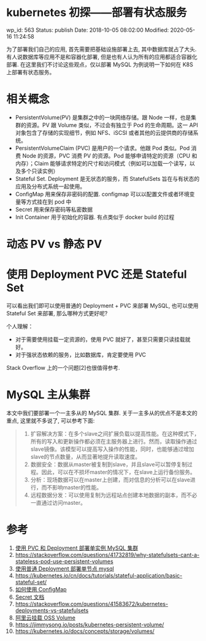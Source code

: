 # kubernetes 初探——部署有状态服务


wp_id: 563
Status: publish
Date: 2018-10-05 08:02:00
Modified: 2020-05-16 11:24:58


为了部署我们自己的应用, 首先需要把基础设施部署上去, 其中数据库就占了大头. 有人说数据库等应用不是和容器化部署, 但是也有人认为所有的应用都适合容器化部署. 在这里我们不讨论这些观点，仅以部署 MySQL 为例说明一下如何在 K8S 上部署有状态服务。

# 相关概念

- PersistentVolume(PV) 是集群之中的一块网络存储。跟 Node 一样，也是集群的资源。PV 跟 Volume 类似，不过会有独立于 Pod 的生命周期。这一 API 对象包含了存储的实现细节，例如 NFS、iSCSI 或者其他的云提供商的存储系统。
- PersistentVolumeClaim (PVC) 是用户的一个请求。他跟 Pod 类似。Pod 消费 Node 的资源，PVC 消费 PV 的资源。Pod 能够申请特定的资源（CPU 和 内存）；Claim 能够请求特定的尺寸和访问模式（例如可以加载一个读写，以及多个只读实例）
- Stateful Set. Deployment 是无状态的服务，而 StatefulSets 旨在与有状态的应用及分布式系统一起使用。
- ConfigMap 用来保存非密码的配置. configmap 可以以配置文件或者环境变量等方式挂在到 pod 中
- Secret 用来保存密码等私密数据
- Init Container 用于初始化的容器. 有点类似于 docker build 的过程

# 动态 PV vs 静态 PV

# 使用 Deployment PVC 还是 Stateful Set

可以看出我们即可以使用普通的 Deployment + PVC 来部署 MySQL, 也可以使用 Stateful Set 来部署, 那么哪种方式更好呢?

个人理解：

- 对于需要使用挂载一定资源的，使用 PVC 就好了，甚至只需要只读挂载就好。
- 对于强状态依赖的服务，比如数据库，肯定要使用 PVC

Stack Overflow 上的一个问题[2]也很值得参考. 


# MySQL 主从集群

本文中我们要部署一个一主多从的 MySQL 集群. 关于一主多从的优点不是本文的重点, 这里就不多说了, 可以参考下面:

> 1. 扩容解决方案：在多个slave之间扩展负载以提高性能。在这种模式下，所有的写入和更新操作都必须在主服务器上进行。然而，读取操作通过slave镜像。该模型可以提高写入操作的性能，同时，也能够通过增加slave的节点数量，从而显著地提升读取速度。
> 2. 数据安全：数据从master被复制到slave，并且slave可以暂停复制过程。因此，可以在不损坏master的情况下，在slave上运行备份服务。
> 3. 分析：现场数据可以在master上创建，而对信息的分析可以在slave进行，而不影响master的性能。
> 4. 远程数据分发：可以使用复制为远程站点创建本地数据的副本，而不必一直通过访问master。


# 参考

1. [使用 PVC 和 Deployment 部署单实例 MySQL 集群](https://blog.csdn.net/sweatOtt/article/details/81092484)
2. https://stackoverflow.com/questions/41732819/why-statefulsets-cant-a-stateless-pod-use-persistent-volumes
3. [使用普通 Deployment 部署单节点 mysql](https://kubernetes.io/docs/tasks/run-application/run-single-instance-stateful-application/)
4. https://kubernetes.io/cn/docs/tutorials/stateful-application/basic-stateful-set/
5. [如何使用 ConfigMap](https://www.cnblogs.com/zhenyuyaodidiao/p/6594410.html)
6. [Secret 文档](https://kubernetes.io/cn/docs/concepts/configuration/secret/)
7. https://stackoverflow.com/questions/41583672/kubernetes-deployments-vs-statefulsets
8. [阿里云挂载 OSS Volume](https://yq.aliyun.com/articles/640212)
9. https://jimmysong.io/posts/kubernetes-persistent-volume/
10. https://kubernetes.io/docs/concepts/storage/volumes/